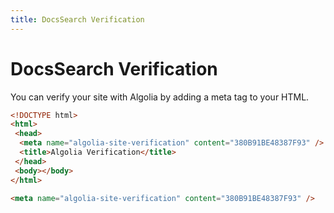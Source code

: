 ```yaml
---
title: DocsSearch Verification
---
```


# DocsSearch Verification

You can verify your site with Algolia by adding a meta tag to your HTML.

```html
<!DOCTYPE html>
<html>
 <head>
  <meta name="algolia-site-verification" content="380B91BE48387F93" />
  <title>Algolia Verification</title>
 </head>
 <body></body>
</html>
```

```html
<meta name="algolia-site-verification" content="380B91BE48387F93" />
```

<meta name="algolia-site-verification"  content="380B91BE48387F93" />
